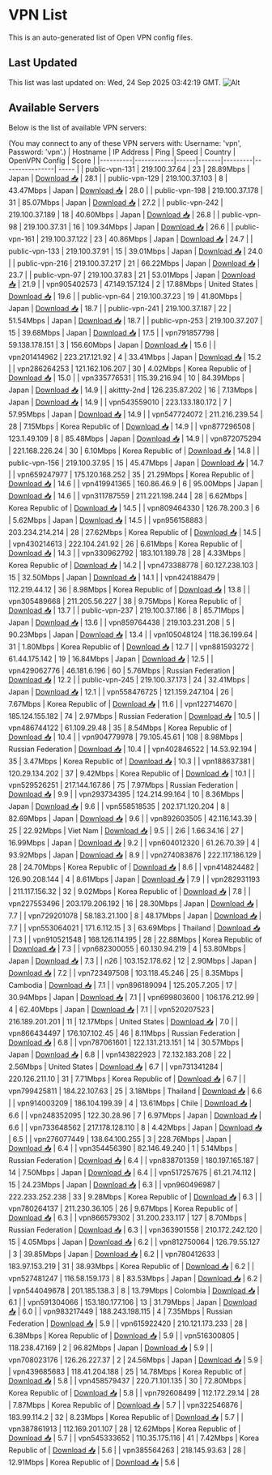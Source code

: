 # VPN List

This is an auto-generated list of Open VPN config files.

## Last Updated

This list was last updated on: Wed, 24 Sep 2025 03:42:19 GMT.
![Alt](https://repobeats.axiom.co/api/embed/186b98318ef1479477931607c1ad7d823f12451f.svg "Repobeats analytics image")

## Available Servers

Below is the list of available VPN servers:

(You may connect to any of these VPN servers with: Username: 'vpn', Password: 'vpn'.)
| Hostname | IP Address | Ping | Speed | Country | OpenVPN Config | Score |
|----------|------------|------|-------|---------|----------------| ----- |
| public-vpn-131 | 219.100.37.64 | 23 | 28.89Mbps | Japan | [Download 📥](./configs/server_0_JP.ovpn) | 28.1 |
| public-vpn-129 | 219.100.37.103 | 8 | 43.47Mbps | Japan | [Download 📥](./configs/server_1_JP.ovpn) | 28.0 |
| public-vpn-198 | 219.100.37.178 | 31 | 85.07Mbps | Japan | [Download 📥](./configs/server_2_JP.ovpn) | 27.2 |
| public-vpn-242 | 219.100.37.189 | 18 | 40.60Mbps | Japan | [Download 📥](./configs/server_3_JP.ovpn) | 26.8 |
| public-vpn-98 | 219.100.37.31 | 16 | 109.34Mbps | Japan | [Download 📥](./configs/server_4_JP.ovpn) | 26.6 |
| public-vpn-161 | 219.100.37.122 | 23 | 40.86Mbps | Japan | [Download 📥](./configs/server_5_JP.ovpn) | 24.7 |
| public-vpn-133 | 219.100.37.91 | 15 | 39.01Mbps | Japan | [Download 📥](./configs/server_6_JP.ovpn) | 24.0 |
| public-vpn-216 | 219.100.37.217 | 21 | 66.22Mbps | Japan | [Download 📥](./configs/server_7_JP.ovpn) | 23.7 |
| public-vpn-97 | 219.100.37.83 | 21 | 53.01Mbps | Japan | [Download 📥](./configs/server_8_JP.ovpn) | 21.9 |
| vpn905402573 | 47.149.157.124 | 2 | 17.88Mbps | United States | [Download 📥](./configs/server_9_US.ovpn) | 19.6 |
| public-vpn-64 | 219.100.37.23 | 19 | 41.80Mbps | Japan | [Download 📥](./configs/server_10_JP.ovpn) | 18.7 |
| public-vpn-241 | 219.100.37.187 | 22 | 51.54Mbps | Japan | [Download 📥](./configs/server_11_JP.ovpn) | 18.7 |
| public-vpn-253 | 219.100.37.207 | 15 | 39.68Mbps | Japan | [Download 📥](./configs/server_12_JP.ovpn) | 17.5 |
| vpn791857798 | 59.138.178.151 | 3 | 156.60Mbps | Japan | [Download 📥](./configs/server_13_JP.ovpn) | 15.6 |
| vpn201414962 | 223.217.121.92 | 4 | 33.41Mbps | Japan | [Download 📥](./configs/server_14_JP.ovpn) | 15.2 |
| vpn286264253 | 121.162.106.207 | 30 | 4.02Mbps | Korea Republic of | [Download 📥](./configs/server_15_KR.ovpn) | 15.0 |
| vpn335776531 | 115.39.216.94 | 10 | 84.39Mbps | Japan | [Download 📥](./configs/server_16_JP.ovpn) | 14.9 |
| akittty-2nd | 126.235.87.202 | 16 | 7.13Mbps | Japan | [Download 📥](./configs/server_17_JP.ovpn) | 14.9 |
| vpn543559010 | 223.133.180.172 | 7 | 57.95Mbps | Japan | [Download 📥](./configs/server_18_JP.ovpn) | 14.9 |
| vpn547724072 | 211.216.239.54 | 28 | 7.15Mbps | Korea Republic of | [Download 📥](./configs/server_19_KR.ovpn) | 14.9 |
| vpn877296508 | 123.1.49.109 | 8 | 85.48Mbps | Japan | [Download 📥](./configs/server_20_JP.ovpn) | 14.9 |
| vpn872075294 | 221.168.226.24 | 30 | 6.10Mbps | Korea Republic of | [Download 📥](./configs/server_21_KR.ovpn) | 14.8 |
| public-vpn-156 | 219.100.37.95 | 15 | 45.47Mbps | Japan | [Download 📥](./configs/server_22_JP.ovpn) | 14.7 |
| vpn659247977 | 175.120.168.252 | 35 | 21.29Mbps | Korea Republic of | [Download 📥](./configs/server_23_KR.ovpn) | 14.6 |
| vpn419941365 | 160.86.46.9 | 6 | 95.00Mbps | Japan | [Download 📥](./configs/server_24_JP.ovpn) | 14.6 |
| vpn311787559 | 211.221.198.244 | 28 | 6.62Mbps | Korea Republic of | [Download 📥](./configs/server_25_KR.ovpn) | 14.5 |
| vpn809464330 | 126.78.200.3 | 6 | 5.62Mbps | Japan | [Download 📥](./configs/server_26_JP.ovpn) | 14.5 |
| vpn956158883 | 203.234.214.214 | 28 | 27.62Mbps | Korea Republic of | [Download 📥](./configs/server_27_KR.ovpn) | 14.5 |
| vpn430214613 | 222.104.241.92 | 26 | 6.61Mbps | Korea Republic of | [Download 📥](./configs/server_28_KR.ovpn) | 14.3 |
| vpn330962792 | 183.101.189.78 | 28 | 4.33Mbps | Korea Republic of | [Download 📥](./configs/server_29_KR.ovpn) | 14.2 |
| vpn473388778 | 60.127.238.103 | 15 | 32.50Mbps | Japan | [Download 📥](./configs/server_30_JP.ovpn) | 14.1 |
| vpn424188479 | 112.219.44.12 | 36 | 8.98Mbps | Korea Republic of | [Download 📥](./configs/server_31_KR.ovpn) | 13.8 |
| vpn305489668 | 211.205.56.227 | 38 | 9.75Mbps | Korea Republic of | [Download 📥](./configs/server_32_KR.ovpn) | 13.7 |
| public-vpn-237 | 219.100.37.186 | 8 | 85.71Mbps | Japan | [Download 📥](./configs/server_33_JP.ovpn) | 13.6 |
| vpn859764438 | 219.103.231.208 | 5 | 90.23Mbps | Japan | [Download 📥](./configs/server_34_JP.ovpn) | 13.4 |
| vpn105048124 | 118.36.199.64 | 31 | 1.80Mbps | Korea Republic of | [Download 📥](./configs/server_35_KR.ovpn) | 12.7 |
| vpn881593272 | 61.44.175.142 | 19 | 16.84Mbps | Japan | [Download 📥](./configs/server_36_JP.ovpn) | 12.5 |
| vpn429062776 | 46.181.6.196 | 60 | 5.76Mbps | Russian Federation | [Download 📥](./configs/server_37_RU.ovpn) | 12.2 |
| public-vpn-245 | 219.100.37.173 | 24 | 32.41Mbps | Japan | [Download 📥](./configs/server_38_JP.ovpn) | 12.1 |
| vpn558476725 | 121.159.247.104 | 26 | 7.67Mbps | Korea Republic of | [Download 📥](./configs/server_39_KR.ovpn) | 11.6 |
| vpn122714670 | 185.124.155.182 | 74 | 2.97Mbps | Russian Federation | [Download 📥](./configs/server_40_RU.ovpn) | 10.5 |
| vpn486744122 | 61.109.29.48 | 35 | 8.54Mbps | Korea Republic of | [Download 📥](./configs/server_41_KR.ovpn) | 10.4 |
| vpn904779978 | 79.105.45.61 | 108 | 8.98Mbps | Russian Federation | [Download 📥](./configs/server_42_RU.ovpn) | 10.4 |
| vpn402846522 | 14.53.92.194 | 35 | 3.47Mbps | Korea Republic of | [Download 📥](./configs/server_43_KR.ovpn) | 10.3 |
| vpn188637381 | 120.29.134.202 | 37 | 9.42Mbps | Korea Republic of | [Download 📥](./configs/server_44_KR.ovpn) | 10.1 |
| vpn529526251 | 217.144.167.86 | 75 | 7.97Mbps | Russian Federation | [Download 📥](./configs/server_45_RU.ovpn) | 9.9 |
| vpn293734395 | 124.214.99.164 | 10 | 8.36Mbps | Japan | [Download 📥](./configs/server_46_JP.ovpn) | 9.6 |
| vpn558518535 | 202.171.120.204 | 8 | 82.69Mbps | Japan | [Download 📥](./configs/server_47_JP.ovpn) | 9.6 |
| vpn892603505 | 42.116.143.39 | 25 | 22.92Mbps | Viet Nam | [Download 📥](./configs/server_48_VN.ovpn) | 9.5 |
| 2i6 | 1.66.34.16 | 27 | 16.99Mbps | Japan | [Download 📥](./configs/server_49_JP.ovpn) | 9.2 |
| vpn604012320 | 61.26.70.39 | 4 | 93.92Mbps | Japan | [Download 📥](./configs/server_50_JP.ovpn) | 8.9 |
| vpn274083876 | 222.117.186.129 | 28 | 24.70Mbps | Korea Republic of | [Download 📥](./configs/server_51_KR.ovpn) | 8.6 |
| vpn414824482 | 126.90.208.144 | 4 | 8.61Mbps | Japan | [Download 📥](./configs/server_52_JP.ovpn) | 7.9 |
| vpn282931193 | 211.117.156.32 | 32 | 9.02Mbps | Korea Republic of | [Download 📥](./configs/server_53_KR.ovpn) | 7.8 |
| vpn227553496 | 203.179.206.192 | 16 | 28.30Mbps | Japan | [Download 📥](./configs/server_54_JP.ovpn) | 7.7 |
| vpn729201078 | 58.183.21.100 | 8 | 48.17Mbps | Japan | [Download 📥](./configs/server_55_JP.ovpn) | 7.7 |
| vpn553064021 | 171.6.112.15 | 3 | 63.69Mbps | Thailand | [Download 📥](./configs/server_56_TH.ovpn) | 7.3 |
| vpn910521548 | 168.126.114.195 | 28 | 22.88Mbps | Korea Republic of | [Download 📥](./configs/server_57_KR.ovpn) | 7.3 |
| vpn682300055 | 60.130.94.219 | 4 | 53.80Mbps | Japan | [Download 📥](./configs/server_58_JP.ovpn) | 7.3 |
| n26 | 103.152.178.62 | 12 | 2.90Mbps | Japan | [Download 📥](./configs/server_59_JP.ovpn) | 7.2 |
| vpn723497508 | 103.118.45.246 | 25 | 8.35Mbps | Cambodia | [Download 📥](./configs/server_60_KH.ovpn) | 7.1 |
| vpn896189094 | 125.205.7.205 | 17 | 30.94Mbps | Japan | [Download 📥](./configs/server_61_JP.ovpn) | 7.1 |
| vpn699803600 | 106.176.212.99 | 4 | 62.40Mbps | Japan | [Download 📥](./configs/server_62_JP.ovpn) | 7.1 |
| vpn520207523 | 216.189.201.201 | 11 | 12.17Mbps | United States | [Download 📥](./configs/server_63_US.ovpn) | 7.0 |
| vpn866434497 | 176.107.102.45 | 46 | 8.11Mbps | Russian Federation | [Download 📥](./configs/server_64_RU.ovpn) | 6.8 |
| vpn787061601 | 122.131.213.151 | 14 | 30.57Mbps | Japan | [Download 📥](./configs/server_65_JP.ovpn) | 6.8 |
| vpn143822923 | 72.132.183.208 | 22 | 2.56Mbps | United States | [Download 📥](./configs/server_66_US.ovpn) | 6.7 |
| vpn731341284 | 220.126.211.10 | 31 | 7.71Mbps | Korea Republic of | [Download 📥](./configs/server_67_KR.ovpn) | 6.7 |
| vpn799425811 | 184.22.107.63 | 25 | 3.18Mbps | Thailand | [Download 📥](./configs/server_68_TH.ovpn) | 6.6 |
| vpn914003209 | 186.104.199.39 | 4 | 13.61Mbps | Chile | [Download 📥](./configs/server_69_CL.ovpn) | 6.6 |
| vpn248352095 | 122.30.28.96 | 7 | 6.97Mbps | Japan | [Download 📥](./configs/server_70_JP.ovpn) | 6.6 |
| vpn733648562 | 217.178.128.110 | 8 | 4.42Mbps | Japan | [Download 📥](./configs/server_71_JP.ovpn) | 6.5 |
| vpn276077449 | 138.64.100.255 | 3 | 228.76Mbps | Japan | [Download 📥](./configs/server_72_JP.ovpn) | 6.4 |
| vpn354456390 | 82.146.49.240 | 1 | 5.14Mbps | Russian Federation | [Download 📥](./configs/server_73_RU.ovpn) | 6.4 |
| vpn838701359 | 180.197.165.187 | 14 | 7.50Mbps | Japan | [Download 📥](./configs/server_74_JP.ovpn) | 6.4 |
| vpn517257675 | 61.21.74.112 | 15 | 24.23Mbps | Japan | [Download 📥](./configs/server_75_JP.ovpn) | 6.3 |
| vpn960496987 | 222.233.252.238 | 33 | 9.28Mbps | Korea Republic of | [Download 📥](./configs/server_76_KR.ovpn) | 6.3 |
| vpn780264137 | 211.230.36.105 | 26 | 9.67Mbps | Korea Republic of | [Download 📥](./configs/server_77_KR.ovpn) | 6.3 |
| vpn866579302 | 31.200.233.117 | 127 | 8.70Mbps | Russian Federation | [Download 📥](./configs/server_78_RU.ovpn) | 6.3 |
| vpn363901558 | 210.172.242.120 | 15 | 4.05Mbps | Japan | [Download 📥](./configs/server_79_JP.ovpn) | 6.2 |
| vpn812750064 | 126.79.55.127 | 3 | 39.85Mbps | Japan | [Download 📥](./configs/server_80_JP.ovpn) | 6.2 |
| vpn780412633 | 183.97.153.219 | 31 | 38.93Mbps | Korea Republic of | [Download 📥](./configs/server_81_KR.ovpn) | 6.2 |
| vpn527481247 | 116.58.159.173 | 8 | 83.53Mbps | Japan | [Download 📥](./configs/server_82_JP.ovpn) | 6.2 |
| vpn544049678 | 201.185.138.3 | 8 | 13.79Mbps | Colombia | [Download 📥](./configs/server_83_CO.ovpn) | 6.1 |
| vpn591304066 | 153.180.177.106 | 13 | 31.79Mbps | Japan | [Download 📥](./configs/server_84_JP.ovpn) | 6.0 |
| vpn983217449 | 188.243.198.115 | 4 | 7.35Mbps | Russian Federation | [Download 📥](./configs/server_85_RU.ovpn) | 5.9 |
| vpn615922420 | 210.121.173.233 | 28 | 6.38Mbps | Korea Republic of | [Download 📥](./configs/server_86_KR.ovpn) | 5.9 |
| vpn516300805 | 118.238.47.169 | 2 | 96.82Mbps | Japan | [Download 📥](./configs/server_87_JP.ovpn) | 5.9 |
| vpn708023176 | 126.26.227.37 | 2 | 24.56Mbps | Japan | [Download 📥](./configs/server_88_JP.ovpn) | 5.9 |
| vpn439685683 | 118.41.204.188 | 25 | 14.78Mbps | Korea Republic of | [Download 📥](./configs/server_89_KR.ovpn) | 5.8 |
| vpn458579437 | 220.71.101.135 | 30 | 72.80Mbps | Korea Republic of | [Download 📥](./configs/server_90_KR.ovpn) | 5.8 |
| vpn792608499 | 112.172.29.14 | 28 | 7.87Mbps | Korea Republic of | [Download 📥](./configs/server_91_KR.ovpn) | 5.7 |
| vpn322546876 | 183.99.114.2 | 32 | 8.23Mbps | Korea Republic of | [Download 📥](./configs/server_92_KR.ovpn) | 5.7 |
| vpn387861913 | 112.169.201.107 | 28 | 12.62Mbps | Korea Republic of | [Download 📥](./configs/server_93_KR.ovpn) | 5.7 |
| vpn545333652 | 110.35.175.116 | 41 | 7.42Mbps | Korea Republic of | [Download 📥](./configs/server_94_KR.ovpn) | 5.6 |
| vpn385564263 | 218.145.93.63 | 28 | 12.91Mbps | Korea Republic of | [Download 📥](./configs/server_95_KR.ovpn) | 5.6 |
